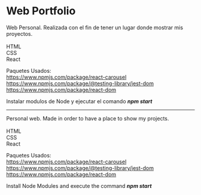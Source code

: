 # Web Portfolio
Web Personal. Realizada con el fin de tener un lugar donde mostrar mis proyectos.<br>
<br>
HTML
<br>
CSS
<br>
React

Paquetes Usados:
<br>
https://www.npmjs.com/package/react-carousel <br>
https://www.npmjs.com/package/@testing-library/jest-dom <br>
https://www.npmjs.com/package/react-dom <br>

Instalar modulos de Node y ejecutar el comando <b><i>npm start </b></i>
<hr>
Personal web. Made in order to have a place to show my projects.
<br>
<br>
HTML
<br>
CSS
<br>
React

Paquetes Usados:
<br>
https://www.npmjs.com/package/react-carousel <br>
https://www.npmjs.com/package/@testing-library/jest-dom <br>
https://www.npmjs.com/package/react-dom <br>

Install Node Modules and execute the command <b><i>npm start </b></i>
